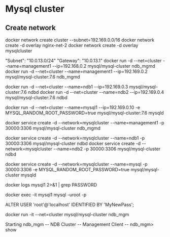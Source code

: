 # Mysql cluster
## Create network
docker network create cluster --subnet=192.169.0.0/16
docker network create -d overlay nginx-net-2
docker network create -d overlay mysqlcluster

"Subnet": "10.0.13.0/24"
"Gateway": "10.0.13.1"
docker run -d --net=cluster --name=management1 --ip=192.168.0.2 mysql/mysql-cluster ndb_mgmd
docker run -d --net=cluster --name=management1 --ip=192.169.0.2 mysql/mysql-cluster:7.6 ndb_mgmd



docker run -d --net=cluster --name=ndb1 --ip=192.169.0.3 mysql/mysql-cluster:7.6 ndbd
docker run -d --net=cluster --name=ndb2 --ip=192.169.0.4 mysql/mysql-cluster:7.6 ndbd


docker run -d --net=cluster --name=mysql1 --ip=192.169.0.10 -e MYSQL_RANDOM_ROOT_PASSWORD=true mysql/mysql-cluster:7.6 mysqld













docker service create -d --network=mysqlcluster --name=management1 -p 30000:3306 mysql/mysql-cluster ndb_mgmd

docker service create -d --network=mysqlcluster --name=ndb1 -p 30000:3306 mysql/mysql-cluster ndbd
docker service create -d --network=mysqlcluster --name=ndb2 -p 30000:3306 mysql/mysql-cluster ndbd

docker service create -d --network=mysqlcluster --name=mysql -p 30000:3306 -e  MYSQL_RANDOM_ROOT_PASSWORD=true mysql/mysql-cluster mysqld

docker logs mysql1 2>&1 | grep PASSWORD

docker exec -it mysql1 mysql -uroot -p

ALTER USER 'root'@'localhost' IDENTIFIED BY 'MyNewPass';

docker run -it --net=cluster mysql/mysql-cluster ndb_mgm

Starting ndb_mgm
-- NDB Cluster -- Management Client --
ndb_mgm> show
